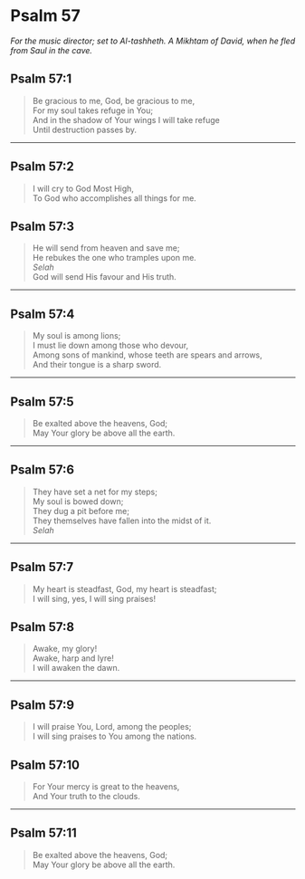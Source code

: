 # Psalm 57

_For the music director; set to Al-tashheth. A Mikhtam of David, when he fled from Saul in the cave._

## Psalm 57:1

> Be gracious to me, God, be gracious to me,  
> For my soul takes refuge in You;  
> And in the shadow of Your wings I will take refuge  
> Until destruction passes by.

---

## Psalm 57:2

> I will cry to God Most High,  
> To God who accomplishes all things for me.

## Psalm 57:3

> He will send from heaven and save me;  
> He rebukes the one who tramples upon me.  
> _Selah_  
> God will send His favour and His truth.

---

## Psalm 57:4

> My soul is among lions;  
> I must lie down among those who devour,  
> Among sons of mankind, whose teeth are spears and arrows,  
> And their tongue is a sharp sword.

---

## Psalm 57:5

> Be exalted above the heavens, God;  
> May Your glory be above all the earth.

---

## Psalm 57:6

> They have set a net for my steps;  
> My soul is bowed down;  
> They dug a pit before me;  
> They themselves have fallen into the midst of it.  
> _Selah_

---

## Psalm 57:7

> My heart is steadfast, God, my heart is steadfast;  
> I will sing, yes, I will sing praises!

## Psalm 57:8

> Awake, my glory!  
> Awake, harp and lyre!  
> I will awaken the dawn.

---

## Psalm 57:9

> I will praise You, Lord, among the peoples;  
> I will sing praises to You among the nations.

## Psalm 57:10

> For Your mercy is great to the heavens,  
> And Your truth to the clouds.

---

## Psalm 57:11

> Be exalted above the heavens, God;  
> May Your glory be above all the earth.
